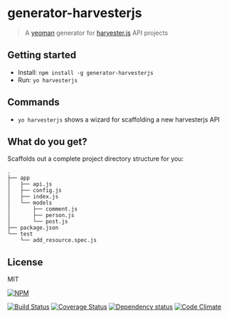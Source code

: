 # generator-harvesterjs

> A [yeoman](http://yeoman.io) generator for [harvester.js](https://github.com/agco/harvesterjs) API projects

## Getting started

- Install: `npm install -g generator-harvesterjs`
- Run: `yo harvesterjs`

## Commands

* `yo harvesterjs` shows a wizard for scaffolding a new harvesterjs API

## What do you get?

Scaffolds out a complete project directory structure for you:

    .
	├── app
	│   ├── api.js
	│   ├── config.js
	│   ├── index.js
	│   └── models
	│       ├── comment.js
	│       ├── person.js
	│       └── post.js
	├── package.json
	└── test
	    └── add_resource.spec.js

## License

MIT

[![NPM](https://nodei.co/npm/generator-harvesterjs.png)](https://nodei.co/npm/generator-harvesterjs/)

[![Build Status](https://travis-ci.org/dclucas/generator-harvesterjs.svg?branch=master)](https://travis-ci.org/dclucas/generator-harvesterjs)
[![Coverage Status](https://coveralls.io/repos/dclucas/generator-harvesterjs/badge.svg?branch=feature%2Fcoverage)](https://coveralls.io/r/dclucas/generator-harvesterjs?branch=feature%2Fcoverage)
[![Dependency status](https://david-dm.org/dclucas/generator-harvesterjs.svg)](https://david-dm.org/dclucas/generator-harvesterjs)
[![Code Climate](https://codeclimate.com/github/dclucas/generator-harvesterjs/badges/gpa.svg)](https://codeclimate.com/github/dclucas/generator-harvesterjs)

